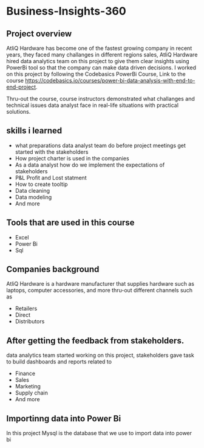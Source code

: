 # Business-Insights-360


## Project overview
AtliQ Hardware has become one of the fastest growing company in recent years, they faced many challanges in different regions sales, AtliQ Hardware hired data analytics team on this project to give them clear insights using PowerBi tool so that the company can make data driven decisions.
I worked on this project by following the Codebasics PowerBi Course, Link to the course https://codebasics.io/courses/power-bi-data-analysis-with-end-to-end-project.

Thru-out the course, course instructors demonstrated what challanges and technical issues data analyst face in real-life situations with practical solutions.


## skills i learned
- what preparations data analyst team do before project meetings get started with the stakeholders
- How project charter is used in the companies
- As a data analyst how do we implement the expectations of stakeholders 
- P&L Profit and Lost statment 
- How to create tooltip
- Data cleaning
- Data modeling
- And more 

## Tools that are used in this course
- Excel
- Power Bi
- Sql

## Companies background
AtliQ Hardware is a hardware manufacturer that supplies hardware such as laptops, computer accessories, and more thru-out different channels such as
- Retailers
- Direct
- Distributors

## After getting the feedback from stakeholders.
data analytics team started working on this project, stakeholders gave task to build dashboards and reports related to
- Finance
- Sales
- Marketing
- Supply chain
- And more

## Importinng data into Power Bi
In this project Mysql is the database that we use to import data into power bi
